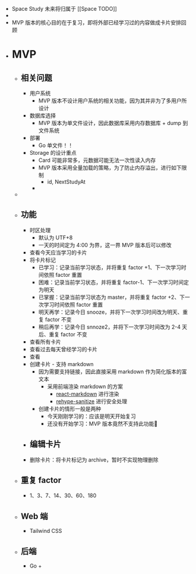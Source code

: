 - Space Study 未来将归属于 [[Space TODO]]
-
- MVP 版本的核心目的在于复习，即将外部已经学习过的内容做成卡片安排回顾
- # MVP
	- ## 相关问题
		- 用户系统
			- MVP 版本不设计用户系统的相关功能，因为其并非为了多用户所设计
		- 数据库选择
			- MVP 版本为单文件设计，因此数据库采用内存数据库 + dump 到文件系统
		- 部署
			- Go 单文件！！
		- Storage 的设计重点
			- Card 可能非常多，元数据可能无法一次性读入内存
			- MVP 版本采用全量加载的策略，为了防止内存溢出，进行如下限制
				- id, NextStudyAt
			-
	-
	- ## 功能
		- 时区处理
			- 默认为 UTF+8
			- 一天的时间定为 4:00 为界，这一界 MVP 版本后可以修改
		- 查看今天应当学习的卡片
		- 将卡片标记
			- 已学习：记录当前学习状态，并将重复 factor +1、下一次学习时间依照 factor 重置
			- 困难：记录当前学习状态，并将重复 factor-1、下一次学习时间定为明天
			- 已掌握：记录当前学习状态为 master，并将重复 factor +2、下一次学习时间依照 factor 重置
			- 明天再学：记录今日 snooze，并将下一次学习时间改为明天、重复 factor 不变
			- 稍后再学：记录今日 snnoze2，并将下一次学习时间改为 2-4 天后、重复 factor 不变
		- 查看所有卡片
		- 查看过去每天曾经学习的卡片
		- 查看
		- 创建卡片 - 支持 markdown
			- 因为需要支持链接，因此直接采用 markdown 作为简化版本的富文本
				- 采用前端渲染 markdown 的方案
					- [react-markdown](https://github.com/remarkjs/react-markdown) 进行渲染
					- [rehype-sanitize](https://github.com/rehypejs/rehype-sanitize) 进行安全处理
			- 创建卡片的情形一般是两种
				- 今天刚刚学习的：应该是明天开始复习
				- 还没有开始学习：MVP 版本竟然不支持此功能🌚
		- 编辑卡片
			-
		- 删除卡片：将卡片标记为 archive，暂时不实现物理删除
	- ## 重复 factor
		- 1、3、7、14、30、60、180
	- ## Web 端
		- Tailwind CSS
	- ## 后端
		- Go +